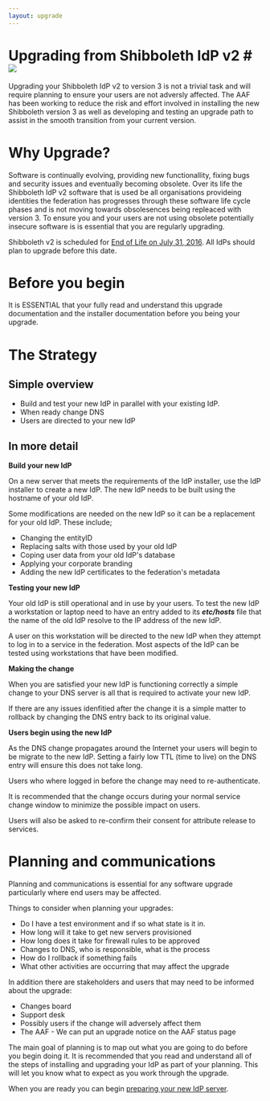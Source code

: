 ```yaml
---
layout: upgrade
---
```


# Upgrading from Shibboleth IdP v2 # [![](https://raw.githubusercontent.com/ausaccessfed/shibboleth-idp-installer/gh-pages/images/youtube.png)](https://youtu.be/XZmSsUtLDwo)

Upgrading your Shibboleth IdP v2 to version 3 is not a trivial task and will require planning to ensure your users are not adversly affected. The AAF has been working to reduce the risk and effort involved in installing the new  Shibboleth version 3 as well as developing and testing an upgrade path to assist in the smooth transition from your current version. 

# Why Upgrade? #

Software is continually evolving, providing new functionallity, fixing bugs and security issues and eventually becoming obsolete. Over its life the Shibboleth IdP v2 software that is used be all organisations provideing identities the federation has progresses through these software life cycle phases and is not moving towards obsolesences being repleaced with version 3. To ensure you and your users are not using obsolete potentially insecure software is is essential that you are regularly upgrading.

Shibboleth v2 is scheduled for [End of Life on July 31, 2016](http://http://shibboleth.net/pipermail/announce/2015-May/000112.html "Shibboleth IdP V2 End-of-Llife dates"). All IdPs should plan to upgrade before this date.

# Before you begin #

It is ESSENTIAL that your fully read and understand this upgrade documentation and the installer documentation before you being your upgrade.

# The Strategy

## Simple overview

- Build and test your new IdP in parallel with your existing IdP.
- When ready change DNS 
- Users are directed to your new IdP

## In more detail

**Build your new IdP**

On a new server that meets the requirements of the IdP installer, use the IdP installer to create a new IdP. The new IdP needs to be built using the hostname of your old IdP.

Some modifications are needed on the new IdP so it can be a replacement for your old IdP. These include;

- Changing the entityID
- Replacing salts with those used by your old IdP
- Coping user data from your old IdP's database
- Applying your corporate branding
- Adding the new IdP certificates to the federation's metadata

**Testing your new IdP**

Your old IdP is still operational and in use by your users. To test the new IdP a workstation or laptop need to have an entry added to its ***etc/hosts*** file that the name of the old IdP resolve to the IP address of the new IdP. 

A user on this workstation will be directed to the new IdP when they attempt to log in to a service in the federation. Most aspects of the IdP can be tested using workstations that have been modified.

**Making the change**

When you are satisfied your new IdP is functioning correctly a simple change to your DNS server is all that is required to activate your new IdP.

If there are any issues idenfitied after the change it is a simple matter to rollback by changing the DNS entry back to its original value.

**Users begin using the new IdP**

As the DNS change propagates around the Internet your users will begin to be migrate to the new IdP. Setting a fairly low TTL (time to live) on the DNS entry will ensure this does not take long. 

Users who where logged in before the change may need to re-authenticate. 

It is recommended that the change occurs during your normal service change window to minimize the possible impact on users.

Users will also be asked to re-confirm their consent for attribute release to services.

# Planning and communications

Planning and communications is essential for any software upgrade particularly where end users may be affected.

Things to consider when planning your upgrades:

- Do I have a test environment and if so what state is it in.
- How long will it take to get new servers provisioned
- How long does it take for firewall rules to be approved
- Changes to DNS, who is responsible, what is the process
- How do I rollback if something fails
- What other activities are occurring that may affect the upgrade

In addition there are stakeholders and users that may need to be informed about the upgrade:

- Changes board
- Support desk
- Possibly users if the change will adversely affect them
- The AAF - We can put an upgrade notice on the AAF status page
 
The main goal of planning is to map out what you are going to do before you begin doing it. It is recommended that you read and understand all of the steps of installing and upgrading your IdP as part of your planning. This will let you know what to expect as you work through the upgrade.

When you are ready you can begin [preparing your new IdP server](server-setup.html).
  